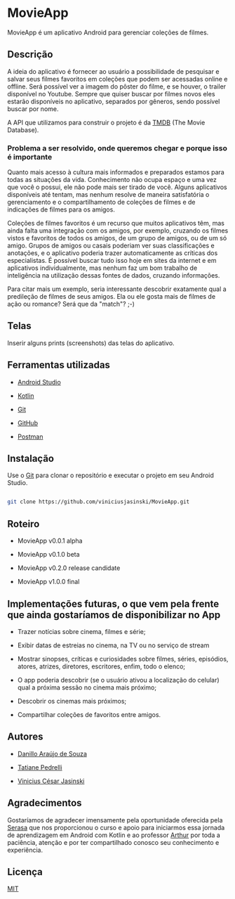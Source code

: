 # MovieApp  

  

MovieApp é um aplicativo Android para gerenciar coleções de filmes.  

  

## Descrição  

  

A ideia do aplicativo é fornecer ao usuário a possibilidade de pesquisar e salvar seus filmes favoritos em coleções que podem ser acessadas online e offline. Será possível ver a imagem do pôster do filme, e se houver, o trailer disponível no Youtube. Sempre que quiser buscar por filmes novos eles estarão disponíveis no aplicativo, separados por gêneros, sendo possível buscar por nome.   

  

A API que utilizamos para construir o projeto é da [TMDB](https://www.themoviedb.org/) (The Movie Database).   

  

### Problema a ser resolvido, onde queremos chegar e porque isso é importante  

  

Quanto mais acesso à cultura mais informados e preparados estamos para todas as situações da vida. Conhecimento não ocupa espaço e uma vez que você o possui, ele não pode mais ser tirado de você. Alguns aplicativos disponíveis até tentam, mas nenhum resolve de maneira satisfatória o gerenciamento e o compartilhamento de coleções de filmes e de indicações de filmes para os amigos.   

  

Coleções de filmes favoritos é um recurso que muitos aplicativos têm, mas ainda falta uma integração com os amigos, por exemplo, cruzando os filmes vistos e favoritos de todos os amigos, de um grupo de amigos, ou de um só amigo. Grupos de amigos ou casais poderiam ver suas classificações e anotações, e o aplicativo poderia trazer automaticamente as críticas dos especialistas. É possível buscar tudo isso hoje em sites da internet e em aplicativos individualmente, mas nenhum faz um bom trabalho de inteligência na utilização dessas fontes de dados, cruzando informações.   

   

Para citar mais um exemplo, seria interessante descobrir exatamente qual a predileção de filmes de seus amigos. Ela ou ele gosta mais de filmes de ação ou romance? Será que da "match"? ;-)  

  

## Telas  

  

Inserir alguns prints (screenshots) das telas do aplicativo.  

  

## Ferramentas utilizadas  

 

- [Android Studio](https://developer.android.com/studio)  

- [Kotlin](https://kotlinlang.org/)  

- [Git](https://git-scm.com/)  

- [GitHub](https://github.com/)  

- [Postman](https://www.postman.com/)  

  

## Instalação  

Use o [Git](https://git-scm.com/) para clonar o repositório e executar o projeto em seu Android Studio.  

  

 ```bash 

git clone https://github.com/viniciusjasinski/MovieApp.git  

```  

 

## Roteiro  

 

- MovieApp v0.0.1 alpha  

- MovieApp v0.1.0 beta  

- MovieApp v0.2.0 release candidate  

- MovieApp v1.0.0 final  

  

## Implementações futuras, o que vem pela frente que ainda gostaríamos de disponibilizar no App  

 

- Trazer notícias sobre cinema, filmes e série; 

- Exibir datas de estreias no cinema, na TV ou no serviço de stream 

- Mostrar sinopses, críticas e curiosidades sobre filmes, séries, episódios, atores, atrizes, diretores, escritores, enfim, todo o elenco; 

- O app poderia descobrir (se o usuário ativou a localização do celular) qual a próxima sessão no cinema mais próximo; 

- Descobrir os cinemas mais próximos; 

- Compartilhar coleções de favoritos entre amigos. 

  

## Autores  

 

- [Danillo Araújo de Souza](https://github.com/dylotrons)  

- [Tatiane Pedrelli](https://github.com/tatianex/)  

- [Vinicius César Jasinski](https://github.com/viniciusjasinski)  

  

## Agradecimentos  

  

Gostaríamos de agradecer imensamente pela oportunidade oferecida pela [Serasa](https://www.serasa.com.br/) que nos proporcionou o curso e apoio para iniciarmos essa jornada de aprendizagem em Android com Kotlin e ao professor [Arthur](https://github.com/arthurcordova) por toda a paciência, atenção e por ter compartilhado conosco seu conhecimento e experiência.  

  

## Licença  

[MIT](https://choosealicense.com/licenses/mit/) 
